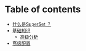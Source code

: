 # Table of contents

* [什么是SuperSet ？](README.md)
* [基础知识](ji-chu-zhi-shi/README.md)
  * [高级分析](ji-chu-zhi-shi/gao-ji-fen-xi.md)
* [高级配置](gao-ji-pei-zhi.md)
